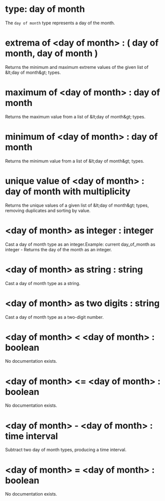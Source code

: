 # type: day of month

The `day of month` type represents a day of the month.

# extrema of &lt;day of month&gt; : ( day of month, day of month )

Returns the minimum and maximum extreme values of the given list of &amp;lt;day of month&amp;gt; types.

# maximum of &lt;day of month&gt; : day of month

Returns the maximum value from a list of &amp;lt;day of month&amp;gt; types.

# minimum of &lt;day of month&gt; : day of month

Returns the minimum value from a list of &amp;lt;day of month&amp;gt; types.

# unique value of &lt;day of month&gt; : day of month with multiplicity

Returns the unique values of a given list of &amp;lt;day of month&amp;gt; types, removing duplicates and sorting by value.

# &lt;day of month&gt; as integer : integer

Cast a day of month type as an integer.Example: current day_of_month as integer - Returns the day of the month as an integer.

# &lt;day of month&gt; as string : string

Cast a day of month type as a string.

# &lt;day of month&gt; as two digits : string

Cast a day of month type as a two-digit number.

# &lt;day of month&gt; &lt; &lt;day of month&gt; : boolean

No documentation exists.

# &lt;day of month&gt; &lt;= &lt;day of month&gt; : boolean

No documentation exists.

# &lt;day of month&gt; - &lt;day of month&gt; : time interval

Subtract two day of month types, producing a time interval.

# &lt;day of month&gt; = &lt;day of month&gt; : boolean

No documentation exists.
